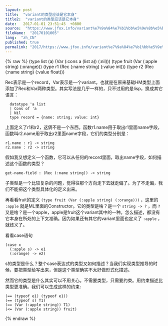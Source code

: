 ```yaml
---
layout: post
title:  "variant的类型应该是它本身"
title2:  "variant的类型应该是它本身"
date:   2017-01-01 23:51:45  +0800
source:  "https://www.jfox.info/variant%e7%9a%84%e7%b1%bb%e5%9e%8b%e5%ba%94%e8%af%a5%e6%98%af%e5%ae%83%e6%9c%ac%e8%ba%ab.html"
fileName:  "20170101005"
lang:  "zh_CN"
published: true
permalink: "2017/https://www.jfox.info/variant%e7%9a%84%e7%b1%bb%e5%9e%8b%e5%ba%94%e8%af%a5%e6%98%af%e5%ae%83%e6%9c%ac%e8%ba%ab.html"
---
```

{% raw %}
(type list (a) (Var (:cons a (list a)) (:nil)))
    (type fruit (Var (:apple string) (:orange)))
    (type r1 (Rec (:name string) (:value int)))
    (type r2 (Rec (:name string) (:value float)))
    

 Rec表示是一个record，Var表示是一个variant。也就是在原来基础HM类型上面添加了Rec和Var两种类型。其实写法是几乎一样的，只不过用的是lisp，换成其它语言： 

      datatype 'a list
      | Cons of 'a
      | Nil
      type record = {name: string; value: int}
    

 上面定义了r1和r2，这俩不是一个东西。函数r1.name用于取出r1里面name字段，函数叫r2.name用于取出r2里面name字段，它们的类型分别是： 

    r1.name : r1 -> string
    r2.name : r2 -> string
    

 假如我又想定义一个函数，它可以从任何的record里面，取出name字段，如何描述这个函数的类型？ 

    get-name-field : (Rec (:name string)) -> string
    

 子类型是一个比较复杂的问题，觉得往那个方向走下去就走偏了。为了不走偏，我们不能把这个类型具体化的定义出来。 

 再看看fruit的定义 ` (type fruit (Var (:apple string) (:orange))) ` ，这里的 ` :apple ` 就是ML里面的Constructor。它的类型是啥？是一个 ` string -> ? ` ，而 ` ? ` 又是啥？是一个apple，apple是fruit这个variant其中的一种。怎么描述，都没有它本身在所处的上下文准确。因为如果还有其它的variant里面也定义了 ` :apple ` ，就歧义了。 

 看看case语句 

    (case x
      (:apple s) -> e1
      (:orange) -> e2)
    

 s的类型是什么？整个case表达式的类型又如何描述？当我们实现类型推导的时候，要把类型给写出来，但是这个类型确实不太好做形式化描述。 

 然而它的类型是什么其实可以不用关心。不需要类型，只需要约束。用约束描述比类型更准确。我们可以生成这样的约束: 

    (== (typeof e1) (typeof e1))
    (== (typeof s) T1)
    (== (Var (:apple string)) T1)
    (<= (Var (:apple string)) fruit)
{% endraw %}
